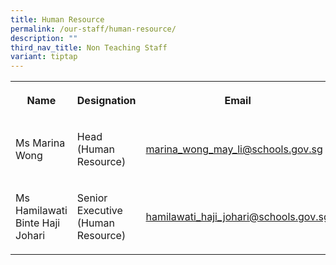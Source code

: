 ```yaml
---
title: Human Resource
permalink: /our-staff/human-resource/
description: ""
third_nav_title: Non Teaching Staff
variant: tiptap
---
```

<table style="minWidth: 75px">
<colgroup>
<col>
<col>
<col>
</colgroup>
<tbody>
<tr>
<th rowspan="1" colspan="1">
<p>Name</p>
</th>
<th rowspan="1" colspan="1">
<p>Designation</p>
</th>
<th rowspan="1" colspan="1">
<p>Email</p>
</th>
</tr>
<tr>
<td rowspan="1" colspan="1">
<p>Ms Marina Wong</p>
</td>
<td rowspan="1" colspan="1">
<p>Head (Human Resource)</p>
</td>
<td rowspan="1" colspan="1">
<p><a href="mailto:marina_wong_may_li@schools.gov.sg" rel="noopener noreferrer nofollow" target="_blank">marina_wong_may_li@schools.gov.sg</a>
</p>
</td>
</tr>
<tr>
<td rowspan="1" colspan="1">
<p>Ms Hamilawati Binte Haji Johari</p>
</td>
<td rowspan="1" colspan="1">
<p>Senior Executive (Human Resource)</p>
</td>
<td rowspan="1" colspan="1">
<p><a href="mailto:hamilawati_haji_johari@schools.gov.sg" rel="noopener noreferrer nofollow" target="_blank">hamilawati_haji_johari@schools.gov.sg</a>
</p>
</td>
</tr>
</tbody>
</table>
<p></p>